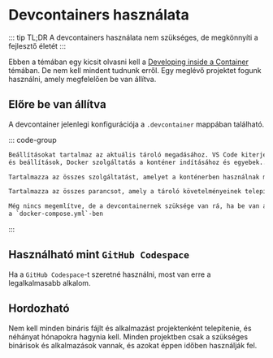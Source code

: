 # Devcontainers használata

::: tip TL;DR
A devcontainers használata nem szükséges, de megkönnyíti a fejlesztő életét
:::

Ebben a témában egy kicsit olvasni kell a [Developing inside a Container] témában. De nem kell mindent tudnunk erről. Egy meglévő projektet fogunk használni, amely megfelelően be van állítva.

## Előre be van állítva

A devcontainer jelenlegi konfigurációja a `.devcontainer` mappában található.

::: code-group

```html [devcontainer.json]
Beállításokat tartalmaz az aktuális tároló megadásához. VS Code kiterjesztések
és beállítások, Docker szolgáltatás a konténer indításához és egyebek...
```

```html [docker-compose.yml]
Tartalmazza az összes szolgáltatást, amelyet a konténerben használnak majd
```

```html [Dockerfile]
Tartalmazza az összes parancsot, amely a tároló követelményeinek telepítéséhez szükséges
```

```html [.env]
Még nincs megemlítve, de a devcontainernek szüksége van rá, ha be van állítva
a `docker-compose.yml`-ben
```

:::

## Használható mint `GitHub Codespace`

Ha a `GitHub Codespace`-t szeretné használni, most van erre a legalkalmasabb alkalom.

## Hordozható

Nem kell minden bináris fájlt és alkalmazást projektenként telepítenie, és néhányat hónapokra hagynia kell. Minden projektben csak a szükséges binárisok és alkalmazások vannak, és azokat éppen időben használják fel.

[Developing inside a Container]: https://code.visualstudio.com/docs/devcontainers/containers
